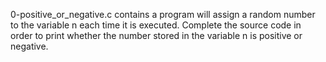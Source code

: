 0-positive_or_negative.c contains a program will assign a random number to the variable n each time it is executed. Complete the source code in order to print whether the number stored in the variable n is positive or negative.

